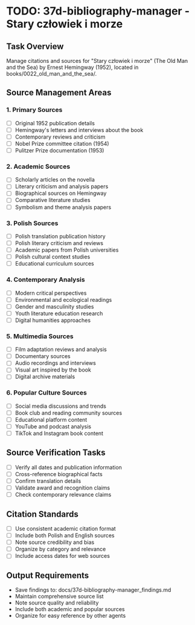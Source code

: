 # TODO: 37d-bibliography-manager - Stary człowiek i morze

## Task Overview
Manage citations and sources for "Stary człowiek i morze" (The Old Man and the Sea) by Ernest Hemingway (1952), located in books/0022_old_man_and_the_sea/.

## Source Management Areas

### 1. Primary Sources
- [ ] Original 1952 publication details
- [ ] Hemingway's letters and interviews about the book
- [ ] Contemporary reviews and criticism
- [ ] Nobel Prize committee citation (1954)
- [ ] Pulitzer Prize documentation (1953)

### 2. Academic Sources
- [ ] Scholarly articles on the novella
- [ ] Literary criticism and analysis papers
- [ ] Biographical sources on Hemingway
- [ ] Comparative literature studies
- [ ] Symbolism and theme analysis papers

### 3. Polish Sources
- [ ] Polish translation publication history
- [ ] Polish literary criticism and reviews
- [ ] Academic papers from Polish universities
- [ ] Polish cultural context studies
- [ ] Educational curriculum sources

### 4. Contemporary Analysis
- [ ] Modern critical perspectives
- [ ] Environmental and ecological readings
- [ ] Gender and masculinity studies
- [ ] Youth literature education research
- [ ] Digital humanities approaches

### 5. Multimedia Sources
- [ ] Film adaptation reviews and analysis
- [ ] Documentary sources
- [ ] Audio recordings and interviews
- [ ] Visual art inspired by the book
- [ ] Digital archive materials

### 6. Popular Culture Sources
- [ ] Social media discussions and trends
- [ ] Book club and reading community sources
- [ ] Educational platform content
- [ ] YouTube and podcast analysis
- [ ] TikTok and Instagram book content

## Source Verification Tasks
- [ ] Verify all dates and publication information
- [ ] Cross-reference biographical facts
- [ ] Confirm translation details
- [ ] Validate award and recognition claims
- [ ] Check contemporary relevance claims

## Citation Standards
- [ ] Use consistent academic citation format
- [ ] Include both Polish and English sources
- [ ] Note source credibility and bias
- [ ] Organize by category and relevance
- [ ] Include access dates for web sources

## Output Requirements
- Save findings to: docs/37d-bibliography-manager_findings.md
- Maintain comprehensive source list
- Note source quality and reliability
- Include both academic and popular sources
- Organize for easy reference by other agents